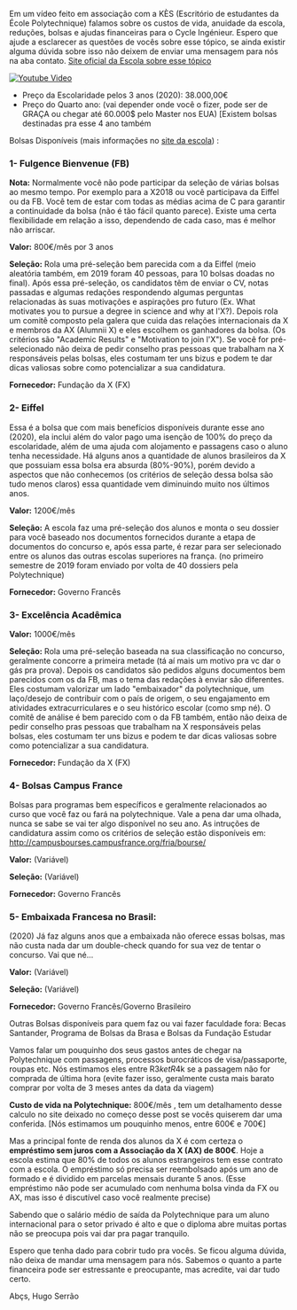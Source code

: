 Em um vídeo feito em associação com a KÈS (Escritório de estudantes da École Polytechnique) falamos sobre os custos de vida, anuidade da escola, reduções, bolsas e ajudas financeiras para o Cycle Ingénieur. Espero que ajude a esclarecer as questões de vocês sobre esse tópico, se ainda existir alguma dúvida sobre isso não deixem de enviar uma mensagem para nós na aba contato. [Site oficial da Escola sobre esse tópico](https://programmes.polytechnique.edu/en/ingenieur-polytechnicien-program/costs-and-funding/financial-aid)

[![Youtube Video](http://img.youtube.com/vi/j6Wna9MVi3Y/0.jpg)](http://www.youtube.com/watch?v=j6Wna9MVi3Y)

- Preço da Escolaridade pelos 3 anos (2020): 38.000,00€
- Preço do Quarto ano: (vai depender onde você o fizer, pode ser de GRAÇA ou chegar até 60.000$ pelo Master nos EUA) [Existem bolsas destinadas pra esse 4 ano também

Bolsas Disponíveis (mais informações no [site da escola](https://programmes.polytechnique.edu/en/ingenieur-polytechnicien-program/costs-and-funding/financial-aid)) :

### 1- Fulgence Bienvenue (FB)

**Nota:** Normalmente você não pode participar da seleção de várias bolsas ao mesmo tempo. Por exemplo para a X2018 ou você participava da Eiffel ou da FB. Você tem de estar com todas as médias acima de C para garantir a continuidade da bolsa (não é tão fácil quanto parece). Existe uma certa flexibilidade em relação a isso, dependendo de cada caso, mas é melhor não arriscar. 

**Valor:** 800€/mês por 3 anos

**Seleção:** Rola uma pré-seleção bem parecida com a da Eiffel (meio aleatória também, em 2019 foram 40 pessoas, para 10 bolsas doadas no final). Após essa pré-seleção, os candidatos têm de enviar o CV, notas passadas e algumas redações respondendo algumas perguntas relacionadas às suas motivações e aspirações pro futuro (Ex. What motivates you to pursue a degree in science and why at l'X?). Depois rola um comitê composto pela galera que cuida das relações internacionais da X e membros da AX (Alumnii X) e eles escolhem os ganhadores da bolsa. (Os critérios são "Academic Results" e "Motivation to join l'X"). Se você for pré-selecionado não deixa de pedir conselho pras pessoas que trabalham na X responsáveis pelas bolsas, eles costumam ter uns bizus e podem te dar dicas valiosas sobre como potencializar a sua candidatura.

**Fornecedor:** Fundação da X (FX)

### 2- Eiffel
Essa é a bolsa que com mais benefícios disponíveis durante esse ano (2020), ela inclui além do valor pago uma isenção de 100% do preço da escolaridade, além de uma ajuda com alojamento e passagens caso o aluno tenha necessidade. Há alguns anos a quantidade de alunos brasileiros da X que possuiam essa bolsa era absurda (80%-90%), porém devido a aspectos que não conhecemos (os critérios de seleção dessa bolsa são tudo menos claros) essa quantidade vem diminuindo muito nos últimos anos.

**Valor:** 1200€/mês

**Seleção:** A escola faz uma pré-seleção dos alunos e monta o seu dossier para você baseado nos documentos fornecidos durante a etapa de documentos do concurso e, após essa parte, é rezar para ser selecionado entre os alunos das outras escolas superiores na frança. (no primeiro semestre de 2019 foram enviado por volta de 40 dossiers pela Polytechnique)

**Fornecedor:** Governo Francês

### 3- Excelência Acadêmica

**Valor:** 1000€/mês

**Seleção:** Rola uma pré-seleção baseada na sua classificação no concurso, geralmente concorre a primeira metade (tá aí mais um motivo pra vc dar o gás pra prova). Depois os candidatos são pedidos alguns documentos bem parecidos com os da FB, mas o tema das redações à enviar são diferentes. Eles costumam valorizar um lado "embaixador" da polytechnique, um laço/desejo de contribuir com o país de origem, o seu engajamento em atividades extracurriculares e o seu histórico escolar (como smp né). O comitê de análise é bem parecido com o da FB também, então não deixa de pedir conselho pras pessoas que trabalham na X responsáveis pelas bolsas, eles costumam ter uns bizus e podem te dar dicas valiosas sobre como potencializar a sua candidatura.

**Fornecedor:** Fundação da X (FX)

### 4- Bolsas Campus France
Bolsas para programas bem específicos e geralmente relacionados ao curso que você faz ou fará na polytechnique. Vale a pena dar uma olhada, nunca se sabe se vai ter algo disponível no seu ano. As intruções de candidatura assim como os critérios de seleção estão disponíveis em: http://campusbourses.campusfrance.org/fria/bourse/

**Valor:** (Variável)

**Seleção:** (Variável)

**Fornecedor:** Governo Francês

### 5- Embaixada Francesa no Brasil:
(2020) Já faz alguns anos que a embaixada não oferece essas bolsas, mas não custa nada dar um double-check quando for sua vez de tentar o concurso. Vai que né...

**Valor:** (Variável)

**Seleção:** (Variável)

**Fornecedor:** Governo Francês/Governo Brasileiro


Outras Bolsas disponíveis para quem faz ou vai fazer faculdade fora: Becas Santander, Programa de Bolsas da Brasa e Bolsas da Fundação Estudar

Vamos falar um pouquinho dos seus gastos antes de chegar na Polytechnique com passagens, processos burocráticos de visa/passaporte, roupas etc. Nós estimamos eles entre R$3k et R$4k se a passagem não for comprada de última hora (evite fazer isso, geralmente custa mais barato comprar por volta de 3 meses antes da data da viagem)

**Custo de vida na Polytechnique:** 800€/mês , tem um detalhamento desse calculo no site deixado no começo desse post se vocês quiserem dar uma conferida. [Nós estimamos um pouquinho menos, entre 600€ e 700€]

Mas a principal fonte de renda dos alunos da X é com certeza o **empréstimo sem juros com a Associação da X (AX) de 800€**. Hoje a escola estima que 80% de todos os alunos estrangeiros tem esse contrato com a escola. O empréstimo só precisa ser reembolsado após um ano de formado e é dividido em parcelas mensais durante 5 anos. (Esse empréstimo não pode ser acumulado com nenhuma bolsa vinda da FX ou AX, mas isso é discutível caso você realmente precise)

Sabendo que o salário médio de saída da Polytechnique para um aluno internacional para o setor privado é alto e que o diploma abre muitas portas não se preocupa pois vai dar pra pagar tranquilo.

Espero que tenha dado para cobrir tudo pra vocês. Se ficou alguma dúvida, não deixa de mandar uma mensagem para nós. Sabemos o quanto a parte financeira pode ser estressante e preocupante, mas acredite, vai dar tudo certo.

Abçs,
Hugo Serrão